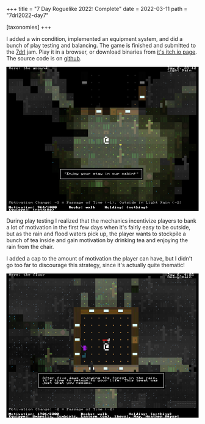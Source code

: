 +++
title = "7 Day Roguelike 2022: Complete"
date = 2022-03-11
path = "7drl2022-day7"

[taxonomies]
+++

I added a win condition, implemented an equipment system, and did a bunch of play testing and balancing.
The game is finished and submitted to the [7drl](https://itch.io/jam/7drl-challenge-2022) jam.
Play it in a browser, or download binaries from [it's itch.io page](https://gridbugs.itch.io/rain-forest).
The source code is on [github](https://github.com/gridbugs/rainforest).

![2.png](2.png)

<!-- more -->

During play testing I realized that the mechanics incentivize players to bank a lot of motivation in the
first few days when it's fairly easy to be outside, but as the rain and flood waters pick up, the player
wants to stockpile a bunch of tea inside and gain motivation by drinking tea and enjoying the rain from
the chair.

I added a cap to the amount of motivation the player can have, but I didn't go too far to discourage
this strategy, since it's actually quite thematic!

![1.png](1.png)

